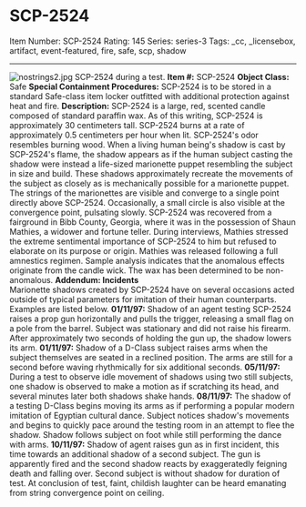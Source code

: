 # SCP-2524
Item Number: SCP-2524
Rating: 145
Series: series-3
Tags: _cc, _licensebox, artifact, event-featured, fire, safe, scp, shadow

---

![nostrings2.jpg](https://scp-wiki.wdfiles.com/local--files/scp-2524/nostrings2.jpg)
SCP-2524 during a test.
**Item #:** SCP-2524
**Object Class:** Safe
**Special Containment Procedures:** SCP-2524 is to be stored in a standard Safe-class item locker outfitted with additional protection against heat and fire.
**Description:** SCP-2524 is a large, red, scented candle composed of standard paraffin wax. As of this writing, SCP-2524 is approximately 30 centimeters tall. SCP-2524 burns at a rate of approximately 0.5 centimeters per hour when lit. SCP-2524's odor resembles burning wood.
When a living human being's shadow is cast by SCP-2524's flame, the shadow appears as if the human subject casting the shadow were instead a life-sized marionette puppet resembling the subject in size and build. These shadows approximately recreate the movements of the subject as closely as is mechanically possible for a marionette puppet.
The strings of the marionettes are visible and converge to a single point directly above SCP-2524. Occasionally, a small circle is also visible at the convergence point, pulsating slowly.
SCP-2524 was recovered from a fairground in Bibb County, Georgia, where it was in the possession of Shaun Mathies, a widower and fortune teller. During interviews, Mathies stressed the extreme sentimental importance of SCP-2524 to him but refused to elaborate on its purpose or origin. Mathies was released following a full amnestics regimen.
Sample analysis indicates that the anomalous effects originate from the candle wick. The wax has been determined to be non-anomalous.
**Addendum: Incidents**  
Marionette shadows created by SCP-2524 have on several occasions acted outside of typical parameters for imitation of their human counterparts. Examples are listed below.
**01/11/97:** Shadow of an agent testing SCP-2524 raises a prop gun horizontally and pulls the trigger, releasing a small flag on a pole from the barrel. Subject was stationary and did not raise his firearm. After approximately two seconds of holding the gun up, the shadow lowers its arm.
**01/11/97:** Shadow of a D-Class subject raises arms when the subject themselves are seated in a reclined position. The arms are still for a second before waving rhythmically for six additional seconds.
**05/11/97:** During a test to observe idle movement of shadows using two still subjects, one shadow is observed to make a motion as if scratching its head, and several minutes later both shadows shake hands.
**08/11/97:** The shadow of a testing D-Class begins moving its arms as if performing a popular modern imitation of Egyptian cultural dance. Subject notices shadow's movements and begins to quickly pace around the testing room in an attempt to flee the shadow. Shadow follows subject on foot while still performing the dance with arms.
**10/11/97:** Shadow of agent raises gun as in first incident, this time towards an additional shadow of a second subject. The gun is apparently fired and the second shadow reacts by exaggeratedly feigning death and falling over. Second subject is without shadow for duration of test. At conclusion of test, faint, childish laughter can be heard emanating from string convergence point on ceiling.